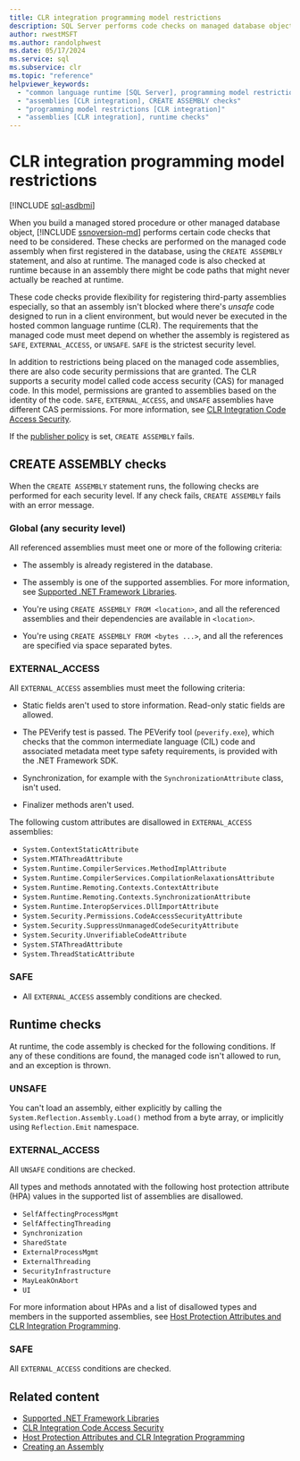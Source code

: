 ```yaml
---
title: CLR integration programming model restrictions
description: SQL Server performs code checks on managed database objects when first registered using CREATE ASSEMBLY and at runtime.
author: rwestMSFT
ms.author: randolphwest
ms.date: 05/17/2024
ms.service: sql
ms.subservice: clr
ms.topic: "reference"
helpviewer_keywords:
  - "common language runtime [SQL Server], programming model restrictions"
  - "assemblies [CLR integration], CREATE ASSEMBLY checks"
  - "programming model restrictions [CLR integration]"
  - "assemblies [CLR integration], runtime checks"
---
```

# CLR integration programming model restrictions

[!INCLUDE [sql-asdbmi](../../../includes/applies-to-version/sql-asdbmi.md)]

When you build a managed stored procedure or other managed database object, [!INCLUDE [ssnoversion-md](../../../includes/ssnoversion-md.md)] performs certain code checks that need to be considered. These checks are performed on the managed code assembly when first registered in the database, using the `CREATE ASSEMBLY` statement, and also at runtime. The managed code is also checked at runtime because in an assembly there might be code paths that might never actually be reached at runtime.

These code checks provide flexibility for registering third-party assemblies especially, so that an assembly isn't blocked where there's *unsafe* code designed to run in a client environment, but would never be executed in the hosted common language runtime (CLR). The requirements that the managed code must meet depend on whether the assembly is registered as `SAFE`, `EXTERNAL_ACCESS`, or `UNSAFE`. `SAFE` is the strictest security level.

In addition to restrictions being placed on the managed code assemblies, there are also code security permissions that are granted. The CLR supports a security model called code access security (CAS) for managed code. In this model, permissions are granted to assemblies based on the identity of the code. `SAFE`, `EXTERNAL_ACCESS`, and `UNSAFE` assemblies have different CAS permissions. For more information, see [CLR Integration Code Access Security](../security/clr-integration-code-access-security.md).

If the [publisher policy](/dotnet/framework/configure-apps/how-to-create-a-publisher-policy) is set, `CREATE ASSEMBLY` fails.

## CREATE ASSEMBLY checks

When the `CREATE ASSEMBLY` statement runs, the following checks are performed for each security level. If any check fails, `CREATE ASSEMBLY` fails with an error message.

### Global (any security level)

All referenced assemblies must meet one or more of the following criteria:

- The assembly is already registered in the database.

- The assembly is one of the supported assemblies. For more information, see [Supported .NET Framework Libraries](supported-net-framework-libraries.md).

- You're using `CREATE ASSEMBLY FROM <location>`, and all the referenced assemblies and their dependencies are available in `<location>`.

- You're using `CREATE ASSEMBLY FROM <bytes ...>`, and all the references are specified via space separated bytes.

### EXTERNAL_ACCESS

All `EXTERNAL_ACCESS` assemblies must meet the following criteria:

- Static fields aren't used to store information. Read-only static fields are allowed.

- The PEVerify test is passed. The PEVerify tool (`peverify.exe`), which checks that the common intermediate language (CIL) code and associated metadata meet type safety requirements, is provided with the .NET Framework SDK.

- Synchronization, for example with the `SynchronizationAttribute` class, isn't used.

- Finalizer methods aren't used.

The following custom attributes are disallowed in `EXTERNAL_ACCESS` assemblies:

- `System.ContextStaticAttribute`
- `System.MTAThreadAttribute`
- `System.Runtime.CompilerServices.MethodImplAttribute`
- `System.Runtime.CompilerServices.CompilationRelaxationsAttribute`
- `System.Runtime.Remoting.Contexts.ContextAttribute`
- `System.Runtime.Remoting.Contexts.SynchronizationAttribute`
- `System.Runtime.InteropServices.DllImportAttribute`
- `System.Security.Permissions.CodeAccessSecurityAttribute`
- `System.Security.SuppressUnmanagedCodeSecurityAttribute`
- `System.Security.UnverifiableCodeAttribute`
- `System.STAThreadAttribute`
- `System.ThreadStaticAttribute`

### SAFE

- All `EXTERNAL_ACCESS` assembly conditions are checked.

## Runtime checks

At runtime, the code assembly is checked for the following conditions. If any of these conditions are found, the managed code isn't allowed to run, and an exception is thrown.

### UNSAFE

You can't load an assembly, either explicitly by calling the `System.Reflection.Assembly.Load()` method from a byte array, or implicitly using `Reflection.Emit` namespace.

### EXTERNAL_ACCESS

All `UNSAFE` conditions are checked.

All types and methods annotated with the following host protection attribute (HPA) values in the supported list of assemblies are disallowed.

- `SelfAffectingProcessMgmt`
- `SelfAffectingThreading`
- `Synchronization`
- `SharedState`
- `ExternalProcessMgmt`
- `ExternalThreading`
- `SecurityInfrastructure`
- `MayLeakOnAbort`
- `UI`

For more information about HPAs and a list of disallowed types and members in the supported assemblies, see [Host Protection Attributes and CLR Integration Programming](../../clr-integration-security-host-protection-attributes/host-protection-attributes-and-clr-integration-programming.md).

### SAFE

All `EXTERNAL_ACCESS` conditions are checked.

## Related content

- [Supported .NET Framework Libraries](supported-net-framework-libraries.md)
- [CLR Integration Code Access Security](../security/clr-integration-code-access-security.md)
- [Host Protection Attributes and CLR Integration Programming](../../clr-integration-security-host-protection-attributes/host-protection-attributes-and-clr-integration-programming.md)
- [Creating an Assembly](../assemblies/creating-an-assembly.md)

